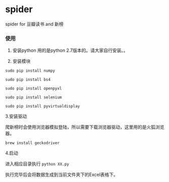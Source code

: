 # spider
spider for 豆瓣读书 and 新榜


### 使用
1. 安装python
用的是python 2.7版本的。请大家自行安装。。

2. 安装模块

`sudo pip install numpy`

`sudo pip install bs4`

`sudo pip install openpyxl`

`sudo pip install selenium`

`sudo pip install pyvirtualdisplay`

3.安装驱动

爬新榜时会使用浏览器模拟登陆，所以需要下载浏览器驱动，这里用的是火狐浏览器。

`brew install geckodriver`

4.启动

进入相应目录执行
`python XX.py`

执行完毕后会将数据生成到当前文件夹下的Excel表格下。